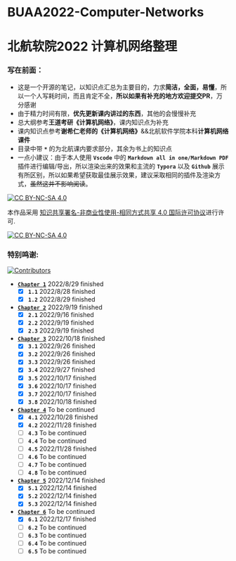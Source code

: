 # BUAA2022-Computer-Networks
# 北航软院2022 计算机网络整理

### 写在前面：
- 这是一个开源的笔记，以知识点汇总为主要目的，力求**简洁，全面，易懂**，所以一个人写耗时间，而且肯定不全，**所以如果有补充的地方欢迎提交PR**，万分感谢
- 由于精力时间有限，**优先更新课内讲过的东西**，其他的会慢慢补充
- 总大纲参考**王道考研《计算机网络》**，课内知识点为补充
- 课内知识点参考**谢希仁老师的《计算机网络》**&&北航软件学院本科**计算机网络课件**
- 目录中带 **`*`** 的为北航课内要求部分，其余为书上的知识点
- 一点小建议：由于本人使用 **`Vscode`** 中的 **`Markdown all in one/Markdown PDF`** 插件进行编辑/导出，所以渲染出来的效果和主流的 **`Typora`** 以及 **`Github`** 展示有所区别，所以如果希望获取最佳展示效果，建议采取相同的插件及渲染方式，~~虽然这并不影响阅读~~。


[![CC BY-NC-SA 4.0][cc-by-nc-sa-shield]][cc-by-nc-sa]

本作品采用
[知识共享署名-非商业性使用-相同方式共享 4.0 国际许可协议][cc-by-nc-sa]进行许可.

[![CC BY-NC-SA 4.0][cc-by-nc-sa-image]][cc-by-nc-sa]

[cc-by-nc-sa]: http://creativecommons.org/licenses/by-nc-sa/4.0/
[cc-by-nc-sa-image]: https://licensebuttons.net/l/by-nc-sa/4.0/88x31.png
[cc-by-nc-sa-shield]: https://img.shields.io/badge/License-CC%20BY--NC--SA%204.0-lightgrey.svg

### 特别鸣谢:
[![Contributors](https://contrib.rocks/image?repo=echo17666/BUAA2022-Computer-Networks)](https://github.com/echo17666/BUAA2022-Computer-Networks/graphs/contributors)

- <a href="https://github.com/echo17666/BUAA2022-Computer-Networks/blob/master/01 计算机网络体系结构/01 计算机网络体系结构.md">**`Chapter 1`**</a> 2022/8/29 finished
  - [x] **`1.1`** 2022/8/28 finished
  - [x] **`1.2`** 2022/8/29 finished
- <a href="https://github.com/echo17666/BUAA2022-Computer-Networks/blob/master/02 物理层/02 物理层.md">**`Chapter 2`**</a> 2022/9/19 finished
  - [x] **`2.1`** 2022/9/16 finished
  - [x] **`2.2`** 2022/9/19 finished
  - [x] **`2.3`** 2022/9/19 finished
- <a href="https://github.com/echo17666/BUAA2022-Computer-Networks/blob/master/03 数据链路层/03 数据链路层.md">**`Chapter 3`**</a> 2022/10/18 finished
  - [x] **`3.1`** 2022/9/26 finished
  - [x] **`3.2`** 2022/9/26 finished
  - [x] **`3.3`** 2022/9/26 finished
  - [x] **`3.4`** 2022/9/27 finished
  - [x] **`3.5`** 2022/10/17 finished
  - [x] **`3.6`** 2022/10/17 finished
  - [x] **`3.7`** 2022/10/17 finished
  - [x] **`3.8`** 2022/10/18 finished
- <a href="https://github.com/echo17666/BUAA2022-Computer-Networks/blob/master/04 网络层/04 网络层.md">**`Chapter 4`**</a> To be continued
  - [x] **`4.1`** 2022/10/28 finished
  - [x] **`4.2`** 2022/11/28 finished
  - [ ] **`4.3`** To be continued
  - [ ] **`4.4`** To be continued
  - [ ] **`4.5`** 2022/11/28 finished
  - [ ] **`4.6`** To be continued
  - [ ] **`4.7`** To be continued
  - [ ] **`4.8`** To be continued
- <a href="https://github.com/echo17666/BUAA2022-Computer-Networks/blob/master/05 传输层/05 传输层.md">**`Chapter 5`**</a> 2022/12/14 finished
  - [x] **`5.1`** 2022/12/14 finished
  - [x] **`5.2`** 2022/12/14 finished
  - [x] **`5.3`** 2022/12/14 finished
- <a href="https://github.com/echo17666/BUAA2022-Computer-Networks/blob/master/06 应用层/06 应用层.md">**`Chapter 6`**</a> To be continued
  - [x] **`6.1`** 2022/12/17 finished
  - [ ] **`6.2`** To be continued
  - [ ] **`6.3`** To be continued
  - [ ] **`6.4`** To be continued
  - [ ] **`6.5`** To be continued
